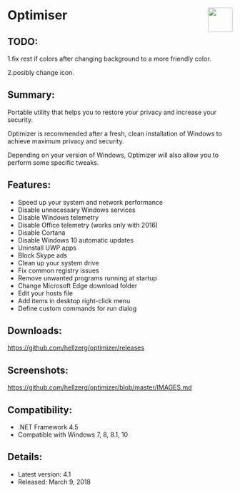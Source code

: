 # Optimiser <img align="right" width="55" height="55" src="https://raw.githubusercontent.com/braddevans/optimizer/master/Optimizer/optimizer.ico">

## TODO: ##
1.fix rest if colors after changing background to a more friendly color.

2.posibly change icon.



## Summary: ##

Portable utility that helps you to restore your privacy and increase your security.

Optimizer is recommended after a fresh, clean installation of Windows to achieve maximum privacy and security.

Depending on your version of Windows, Optimizer will also allow you to perform some specific tweaks.

## Features: ##

* Speed up your system and network performance
* Disable unnecessary Windows services
* Disable Windows telemetry
* Disable Office telemetry (works only with 2016)
* Disable Cortana
* Disable Windows 10 automatic updates
* Uninstall UWP apps
* Block Skype ads
* Clean up your system drive
* Fix common registry issues 
* Remove unwanted programs running at startup
* Change Microsoft Edge download folder
* Edit your hosts file
* Add items in desktop right-click menu
* Define custom commands for run dialog

## Downloads: ##
https://github.com/hellzerg/optimizer/releases

## Screenshots: ##
https://github.com/hellzerg/optimizer/blob/master/IMAGES.md

## Compatibility: ##
 
* .NET Framework 4.5
* Compatible with Windows 7, 8, 8.1, 10

## Details: ##

* Latest version: 4.1
* Released: March 9, 2018
